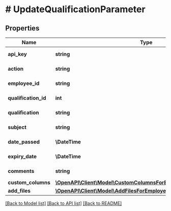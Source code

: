 # # UpdateQualificationParameter

## Properties

Name | Type | Description | Notes
------------ | ------------- | ------------- | -------------
**api_key** | **string** | APIKey for update qualification |
**action** | **string** | Action name &#x3D; UpdateQualification |
**employee_id** | **string** | Employee id for update qualification |
**qualification_id** | **int** | Qualification Id for update qualification |
**qualification** | **string** | Qualification for update qualification |
**subject** | **string** | Subject for update qualification | [optional]
**date_passed** | **\DateTime** | Date passed for update qualification | [optional]
**expiry_date** | **\DateTime** | Expiry date for update qualification | [optional]
**comments** | **string** | Comments for update qualification | [optional]
**custom_columns** | [**\OpenAPI\Client\Model\CustomColumnsForEmployeeQualificationInner[]**](CustomColumnsForEmployeeQualificationInner.md) | Custom columns | [optional]
**add_files** | [**\OpenAPI\Client\Model\AddFilesForEmployeeQualificationInner[]**](AddFilesForEmployeeQualificationInner.md) | Add files | [optional]

[[Back to Model list]](../../README.md#models) [[Back to API list]](../../README.md#endpoints) [[Back to README]](../../README.md)
